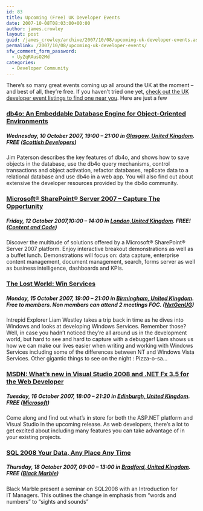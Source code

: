 ```yaml
---
id: 83
title: Upcoming (Free) UK Developer Events
date: 2007-10-08T08:03:00+00:00
author: james.crowley
layout: post
guid: /james_crowley/archive/2007/10/08/upcoming-uk-developer-events.aspx
permalink: /2007/10/08/upcoming-uk-developer-events/
sfw_comment_form_password:
  - UyZqRAusO2Md
categories:
  - Developer Community
---
```

There&#8217;s so many great events coming up all around the UK at the moment &#8211; and best of all, they&#8217;re free. If you haven&#8217;t tried one yet, <a href="http://www.developerfusion.co.uk/events/" mce_href="http://www.developerfusion.co.uk/events/">check out the UK developer event listings to find one near you</a>. Here are just a few 

### <a href="http://www.developerfusion.co.uk/show/7088/" mce_href="http://www.developerfusion.co.uk/show/7088/">db4o: An Embeddable Database Engine for Object-Oriented Environments </a>

##### Wednesday, 10 October 2007, 19:00 &#8211; 21:00 in <a href="http://www.developerfusion.co.uk/Events/Country/UK/" mce_href="http://www.developerfusion.co.uk/Events/Country/UK/">Glasgow, United Kingdom</a>. FREE (<a href="http://www.developerfusion.co.uk/show/5007/" mce_href="http://www.developerfusion.co.uk/show/5007/">Scottish Developers</a>)

Jim Paterson describes the key features of db4o, and shows how to save objects in the database, use the db4o query mechanisms, control transactions and object activation, refactor databases, replicate data to a relational database and use db4o in a web app. You will also find out about extensive the developer resources provided by the db4o community. 

### <a href="http://www.developerfusion.co.uk/show/7001/" mce_href="http://www.developerfusion.co.uk/show/7001/">Microsoft® SharePoint® Server 2007 &#8211; Capture The Opportunity</a>

##### Friday, 12 October 2007,10:00 &#8211; 14:00 in <a href="http://www.developerfusion.co.uk/Events/Country/UK/" mce_href="http://www.developerfusion.co.uk/Events/Country/UK/">London,United Kingdom</a>. FREE! (<a href="http://www.developerfusion.co.uk/show/7000/" mce_href="http://www.developerfusion.co.uk/show/7000/">Content and Code</a>)

Discover the multitude of solutions offered by a Microsoft® SharePoint® Server 2007 platform. Enjoy interactive breakout demonstrations as well as a buffet lunch. Demonstrations will focus on: data capture, enterprise content management, document management, search, forms server as well as business intelligence, dashboards and KPIs. 

### <a href="http://www.developerfusion.co.uk/show/6984/" mce_href="http://www.developerfusion.co.uk/show/6984/">The Lost World: Win Services</a>

##### Monday, 15 October 2007, 19:00 &#8211; 21:00 in <a href="http://www.developerfusion.co.uk/Events/Country/UK/" mce_href="http://www.developerfusion.co.uk/Events/Country/UK/">Birmingham, United Kingdom</a>. Free to members. Non members can attend 2 meetings FOC. (<a href="http://www.developerfusion.co.uk/show/6119/" mce_href="http://www.developerfusion.co.uk/show/6119/">NxtGenUG</a>)

Intrepid Explorer Liam Westley takes a trip back in time as he dives into Windows and looks at developing Windows Services. Remember those? Well, in case you hadn&#8217;t noticed they&#8217;re all around us in the development world, but hard to see and hard to capture with a debugger! Liam shows us how we can make our lives easier when writing and working with Windows Services including some of the differences between NT and Windows Vista Services. Other gigantic things to see on the night : Pizza-o-sa&#8230;

### <a href="http://www.developerfusion.co.uk/show/7107/" mce_href="http://www.developerfusion.co.uk/show/7107/">MSDN: What’s new in Visual Studio 2008 and .NET Fx 3.5 for the Web Developer </a>

##### Tuesday, 16 October 2007, 18:00 &#8211; 21:20 in <a href="http://www.developerfusion.co.uk/Events/Country/UK/" mce_href="http://www.developerfusion.co.uk/Events/Country/UK/">Edinburgh, United Kingdom</a>. FREE (<a href="http://www.developerfusion.co.uk/show/5041/" mce_href="http://www.developerfusion.co.uk/show/5041/">Microsoft</a>)

Come along and find out what’s in store for both the ASP.NET platform and Visual Studio in the upcoming release. As web developers, there’s a lot to get excited about including many features you can take advantage of in your existing projects.

### [SQL 2008 Your Data, Any Place Any Time](http://www.developerfusion.co.uk/show/7031/)

##### Thursday, 18 October 2007, 09:00 &#8211; 13:00 in [Bradford, United Kingdom](http://www.developerfusion.co.uk/Events/Country/UK/). FREE ([Black Marble](http://www.developerfusion.co.uk/show/5095/))

Black Marble present a seminar on SQL2008 with an Introduction for  
IT Managers. This outlines the change in emphasis from &#8220;words and  
numbers&#8221; to &#8220;sights and sounds&#8221;